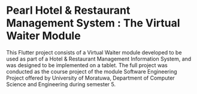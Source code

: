 # Pearl Hotel & Restaurant Management System : The Virtual Waiter Module

This Flutter project consists of a Virtual Waiter module developed to be used as part of a Hotel & Restaurant Management Information System, and was designed to be implemented on a tablet. The full project was conducted as the course project of the module Software Engineering Project offered by University of Moratuwa, Department of Computer Science and Engineering during semester 5. 


